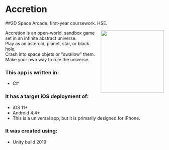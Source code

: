 # Accretion
##2D Space Arcade. first-year coursework. HSE.

<img align="right" width="200" height="200" src="https://sun9-2.userapi.com/9My18e9VAhKU90r9OtCDD0kiVht8DOvTpppsNA/vGwE7_ZnVnI.jpg">
Accretion is an open-world, sandbox game set in an infinite abstract universe.<br/>
Play as an asteroid, planet, star, or black hole.<br/> 
Crash into space objets or "swallow" them. Make your own way to rule the universe. 
	
### This app is written in:
* C#
	
### It has a target iOS deployment of:
* iOS 11+
* Android 4.4+
* This is a universal app, but it is primarily designed for iPhone.
	
### It was created using:
* Unity build 2019
	
